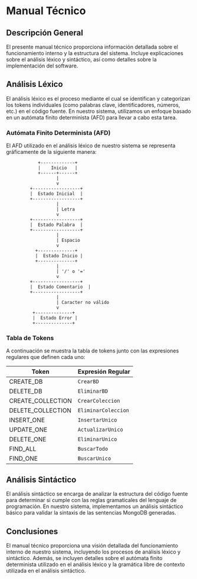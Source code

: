 
# Manual Técnico

## Descripción General

El presente manual técnico proporciona información detallada sobre el funcionamiento interno y la estructura del sistema. Incluye explicaciones sobre el análisis léxico y sintáctico, así como detalles sobre la implementación del software.

## Análisis Léxico

El análisis léxico es el proceso mediante el cual se identifican y categorizan los tokens individuales (como palabras clave, identificadores, números, etc.) en el código fuente. En nuestro sistema, utilizamos un enfoque basado en un autómata finito determinista (AFD) para llevar a cabo esta tarea.

### Autómata Finito Determinista (AFD)

El AFD utilizado en el análisis léxico de nuestro sistema se representa gráficamente de la siguiente manera:

```
            +-------------+
            |    Inicio   |
            +------+------+
                   |
                   v
         +------------------+
         |  Estado Inicial  |
         +------------------+
                   |
                   | Letra
                   v
         +------------------+
         |  Estado Palabra  |
         +------------------+
                   |
                   | Espacio
                   v
           +--------------+
           |  Estado Inicio |
           +--------------+
                   |
                   | '/' o '='
                   v
         +------------------+
         |  Estado Comentario  |
         +------------------+
                   |
                   | Caracter no válido
                   v
          +--------------+
          |  Estado Error |
          +--------------+
```

### Tabla de Tokens

A continuación se muestra la tabla de tokens junto con las expresiones regulares que definen cada uno:

| Token               | Expresión Regular                 |
|---------------------|-----------------------------------|
| CREATE_DB           | `CrearBD`                         |
| DELETE_DB           | `EliminarBD`                      |
| CREATE_COLLECTION   | `CrearColeccion`                  |
| DELETE_COLLECTION   | `EliminarColeccion`               |
| INSERT_ONE          | `InsertarUnico`                   |
| UPDATE_ONE          | `ActualizarUnico`                 |
| DELETE_ONE          | `EliminarUnico`                   |
| FIND_ALL            | `BuscarTodo`                      |
| FIND_ONE            | `BuscarUnico`                     |

## Análisis Sintáctico

El análisis sintáctico se encarga de analizar la estructura del código fuente para determinar si cumple con las reglas gramaticales del lenguaje de programación. En nuestro sistema, implementamos un análisis sintáctico básico para validar la sintaxis de las sentencias MongoDB generadas.

## Conclusiones

El manual técnico proporciona una visión detallada del funcionamiento interno de nuestro sistema, incluyendo los procesos de análisis léxico y sintáctico. Además, se incluyen detalles sobre el autómata finito determinista utilizado en el análisis léxico y la gramática libre de contexto utilizada en el análisis sintáctico.

